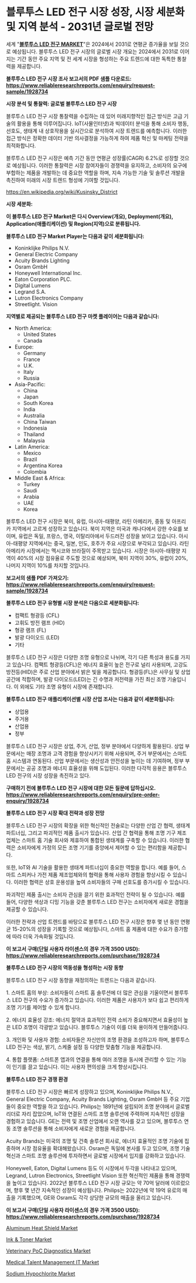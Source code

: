 <p><h1>블루투스 LED 전구 시장 성장, 시장 세분화 및 지역 분석 - 2031년 글로벌 전망</h1></p><p>세계 "<strong><a href="https://www.reliableresearchreports.com/bluetooth-led-bulbs-r1928734?utm_campaign=106&utm_medium=8&utm_source=Github&utm_content=ia&utm_term=14112024&utm_id=bluetooth-led-bulbs">블루투스 LED 전구 MARKET</a></strong>"은 2024에서 2031로 연평균 증가율을 보일 것으로 예상됩니다. 블루투스 LED 전구 시장의 글로벌 시장 개요는 2024에서 2031로 이어지는 기간 동안 주요 지역 및 전 세계 시장을 형성하는 주요 트렌드에 대한 독특한 통찰력을 제공합니다.</p>
<p><strong>블루투스 LED 전구 시장 조사 보고서의 PDF 샘플 다운로드: <a href="https://www.reliableresearchreports.com/enquiry/request-sample/1928734?utm_campaign=106&utm_medium=8&utm_source=Github&utm_content=ia&utm_term=14112024&utm_id=bluetooth-led-bulbs">https://www.reliableresearchreports.com/enquiry/request-sample/1928734</a></strong></p>
<p><strong>시장 분석 및 통찰력: 글로벌 블루투스 LED 전구 시장</strong></p>
<p><p>블루투스 LED 전구 시장 통찰력을 수집하는 데 있어 미래지향적인 접근 방식은 고급 기술의 활용을 통해 이루어집니다. IoT(사물인터넷)과 빅데이터 분석을 통해 소비자 행동, 선호도, 생태계 내 상호작용을 실시간으로 분석하여 시장 트렌드를 예측합니다. 이러한 접근 방식은 정확한 데이터 기반 의사결정을 가능하게 하여 제품 혁신 및 마케팅 전략을 최적화합니다. </p><p>블루투스 LED 전구 시장은 예측 기간 동안 연평균 성장률(CAGR) 6.2%로 성장할 것으로 예상됩니다. 이러한 통찰력은 시장 참여자들이 경쟁력을 유지하고, 소비자의 요구에 부합하는 제품을 개발하는 데 중요한 역할을 하며, 지속 가능한 기술 및 솔루션 개발을 촉진하여 미래의 시장 트렌드 형성에 기여할 것입니다.</p></p>
<p><a href="%7CAUTHORITHY_DOMAIN_URL%7C?utm_campaign=106&utm_medium=8&utm_source=Github&utm_content=ia&utm_term=14112024&utm_id=bluetooth-led-bulbs">https://en.wikipedia.org/wiki/Kusinsky_District</a></p>
<p><strong>시장 세분화:</strong></p>
<p><strong>이 블루투스 LED 전구 Market은 다시 Overview(개요), Deployment(개요), Application(애플리케이션) 및 Region(지역)으로 분류됩니다.</strong></p>
<p><strong>블루투스 LED 전구 Market Player는 다음과 같이 세분화됩니다:</strong></p>
<p><ul><li>Koninklijke Philips N.V.</li><li>General Electric Company</li><li>Acuity Brands Lighting</li><li>Osram GmbH</li><li>Honeywell International Inc.</li><li>Eaton Corporation PLC.</li><li>Digital Lumens</li><li>Legrand S.A.</li><li>Lutron Electronics Company</li><li>Streetlight. Vision</li></ul></p>
<p><strong>지역별로 제공되는 블루투스 LED 전구 마켓 플레이어는 다음과 같습니다:</strong></p>
<p><ul>
    <li>
        North America:
        <ul>
            <li>United States</li>
            <li>Canada</li>
        </ul>
    </li>
    <li>
        Europe:
        <ul>
            <li>Germany</li>
            <li>France</li>
            <li>U.K.</li>
            <li>Italy</li>
            <li>Russia</li>
        </ul>
    </li>
    <li>
        Asia-Pacific:
        <ul>
            <li>China</li>
            <li>Japan</li>
            <li>South Korea</li>
            <li>India</li>
            <li>Australia</li>
            <li>China Taiwan</li>
            <li>Indonesia</li>
            <li>Thailand</li>
            <li>Malaysia</li>
        </ul>
    </li>
    <li>
        Latin America:
        <ul>
            <li>Mexico</li>
            <li>Brazil</li>
            <li>Argentina Korea</li>
            <li>Colombia</li>
        </ul>
    </li>
    <li>
        Middle East & Africa:
        <ul>
            <li>Turkey</li>
            <li>Saudi</li>
            <li>Arabia</li>
            <li>UAE</li>
            <li>Korea</li>
        </ul>
    </li>
    </ul></p>
<p><p>블루투스 LED 전구 시장은 북미, 유럽, 아시아-태평양, 라틴 아메리카, 중동 및 아프리카 지역에서 고르게 성장하고 있습니다. 북미 지역은 미국과 캐나다에서 강한 수요를 보이며, 유럽은 독일, 프랑스, 영국, 이탈리아에서 두드러진 성장을 보이고 있습니다. 아시아-태평양 지역에서는 중국, 일본, 인도, 호주가 주요 시장으로 부각되고 있습니다. 라틴 아메리카 시장에서는 멕시코와 브라질이 주목받고 있습니다. 시장은 아시아-태평양 지역이 40%의 시장 점유율로 주도할 것으로 예상되며, 북미 지역이 30%, 유럽이 20%, 나머지 지역이 10%를 차지할 것입니다.</p></p>
<p><strong>보고서의 샘플 PDF 가져오기: <a href="https://www.reliableresearchreports.com/enquiry/request-sample/1928734?utm_campaign=106&utm_medium=8&utm_source=Github&utm_content=ia&utm_term=14112024&utm_id=bluetooth-led-bulbs">https://www.reliableresearchreports.com/enquiry/request-sample/1928734</a></strong></p>
<p><strong>블루투스 LED 전구 유형별 시장 분석은 다음으로 세분화됩니다:</strong></p>
<p><ul><li>컴팩트 형광등 (CFL)</li><li>고휘도 방전 램프 (HID)</li><li>형광 램프 (FL)</li><li>발광 다이오드 (LED)</li><li>기타</li></ul></p>
<p><p>블루투스 LED 전구 시장은 다양한 조명 유형으로 나뉘며, 각기 다른 특성과 용도를 가지고 있습니다. 컴팩트 형광등(CFL)은 에너지 효율이 높은 전구로 널리 사용되며, 고강도 방전등(HID)은 주로 산업 분야에서 밝은 빛을 제공합니다. 형광등(FL)은 사무실 및 상업 공간에 적합하며, 발광 다이오드(LED)는 긴 수명과 저전력을 가진 최신 조명 기술입니다. 이 외에도 기타 조명 유형이 시장에 존재합니다.</p></p>
<p><strong>블루투스 LED 전구 애플리케이션별 시장 산업 조사는 다음과 같이 세분화됩니다:</strong></p>
<p><ul><li>상업용</li><li>주거용</li><li>산업용</li><li>정부</li></ul></p>
<p><p>블루투스 LED 전구 시장은 상업, 주거, 산업, 정부 분야에서 다양하게 활용된다. 상업 부문에서는 매장 조명과 고객 경험을 향상시키기 위해 사용되며, 주거 부문에서는 스마트 홈 시스템과 연동된다. 산업 부문에서는 생산성과 안전성을 높이는 데 기여하며, 정부 부문에서는 공공 조명과 에너지 효율성을 위해 도입된다. 이러한 다각적 응용은 블루투스 LED 전구의 시장 성장을 촉진하고 있다.</p></p>
<p><strong>구매하기 전에 블루투스 LED 전구 시장에 대한 모든 질문에 답하십시오. <a href="https://www.reliableresearchreports.com/enquiry/pre-order-enquiry/1928734?utm_campaign=106&utm_medium=8&utm_source=Github&utm_content=ia&utm_term=14112024&utm_id=bluetooth-led-bulbs">https://www.reliableresearchreports.com/enquiry/pre-order-enquiry/1928734</a></strong></p>
<p><strong>블루투스 LED 전구 시장 확대 전략과 성장 전망</strong></p>
<p><p>블루투스 LED 전구 시장의 확장을 위한 혁신적인 전술로는 다양한 산업 간 협력, 생태계 파트너십, 그리고 파괴적인 제품 출시가 있습니다. 산업 간 협력을 통해 조명 기구 제조업체는 스마트 홈 기술 회사와 제휴하여 통합된 생태계를 구축할 수 있습니다. 이러한 협력은 소비자에게 가정의 모든 조명 기기를 중앙에서 제어할 수 있는 편리함을 제공합니다. </p><p>또한, IoT와 AI 기술을 활용한 생태계 파트너십이 중요한 역할을 합니다. 예를 들어, 스마트 스피커나 가전 제품 제조업체와의 협력을 통해 사용자 경험을 향상시킬 수 있습니다. 이러한 협력은 상호 운용성을 높여 소비자들의 구매 선호도를 증가시킬 수 있습니다.</p><p>파괴적인 제품 출시는 소비자 관심을 끌기 위한 효과적인 전략이 될 수 있습니다. 예를 들어, 다양한 색상과 디밍 기능을 갖춘 블루투스 LED 전구는 소비자에게 새로운 경험을 제공할 수 있습니다. </p><p>이러한 전략과 산업 트렌드를 바탕으로 블루투스 LED 전구 시장은 향후 몇 년 동안 연평균 15-20%의 성장을 기록할 것으로 예상됩니다, 스마트 홈 제품에 대한 수요가 증가함에 따라 더욱 가속화될 것입니다.</p></p>
<p><strong>이 보고서 구매(단일 사용자 라이센스의 경우 가격 3500 USD): <a href="https://www.reliableresearchreports.com/purchase/1928734?utm_campaign=106&utm_medium=8&utm_source=Github&utm_content=ia&utm_term=14112024&utm_id=bluetooth-led-bulbs">https://www.reliableresearchreports.com/purchase/1928734</a></strong></p>
<p><strong>블루투스 LED 전구 시장의 역동성을 형성하는 시장 동향</strong></p>
<p><p>블루투스 LED 전구 시장 동향을 재정의하는 트렌드는 다음과 같습니다.</p><p>1. 스마트 홈의 부상: 소비자들이 스마트 홈 솔루션에 더 많은 관심을 기울이면서 블루투스 LED 전구의 수요가 증가하고 있습니다. 이러한 제품은 사용자가 보다 쉽고 편리하게 조명 기기를 제어할 수 있게 합니다.</p><p>2. 에너지 효율성 강조: 에너지 절약과 효과적인 전력 소비가 중요해지면서 효율성이 높은 LED 조명이 각광받고 있습니다. 블루투스 기술이 이를 더욱 용이하게 만들어줍니다.</p><p>3. 개인화 및 사용자 경험: 소비자들은 자신만의 조명 환경을 조성하고자 하며, 블루투스 LED 전구는 색상, 밝기, 스케줄 설정 등 다양한 맞춤형 기능을 제공합니다.</p><p>4. 통합 플랫폼: 스마트폰 앱과의 연결을 통해 여러 조명을 동시에 관리할 수 있는 기능이 인기를 끌고 있습니다. 이는 사용자 편의성을 크게 향상시킵니다.</p></p>
<p><strong>블루투스 LED 전구 경쟁 환경</strong></p>
<p><p>블루투스 LED 전구 시장은 빠르게 성장하고 있으며, Koninklijke Philips N.V., General Electric Company, Acuity Brands Lighting, Osram GmbH 등 주요 기업들이 중요한 역할을 하고 있습니다. Philips는 1891년에 설립되어 조명 분야에서 글로벌 리더로 자리 잡았으며, IoT와 연결된 스마트 조명 솔루션에 주력하며 지속적인 성장을 경험하고 있습니다. GE는 전력 및 조명 산업에서 오랜 역사를 갖고 있으며, 블루투스 연동 조명 솔루션을 통해 소비자에게 새로운 경험을 제공합니다.</p><p>Acuity Brands는 미국의 조명 및 건축 솔루션 회사로, 에너지 효율적인 조명 기술에 집중하며 시장 점유율을 확대해왔습니다. Osram은 독일에 본사를 두고 있으며, 조명 기술 혁신과 스마트 조명 솔루션에 투자하면서 글로벌 시장에서 입지를 강화하고 있습니다.</p><p>Honeywell, Eaton, Digital Lumens 등도 이 시장에서 두각을 나타내고 있으며, Legrand, Lutron Electronics, Streetlight Vision 또한 혁신적인 제품을 통해 경쟁력을 높이고 있습니다. 2022년 블루투스 LED 전구 시장 규모는 약 70억 달러에 이르렀으며, 향후 몇 년간 지속적인 성장이 예상됩니다. Philips는 2022년에 약 19억 유로의 매출을 기록했으며, GE와 Osram도 각각 상당한 규모의 매출을 올리고 있습니다.</p></p>
<p><strong>이 보고서 구매(단일 사용자 라이센스의 경우 가격 3500 USD): <a href="https://www.reliableresearchreports.com/purchase/1928734?utm_campaign=106&utm_medium=8&utm_source=Github&utm_content=ia&utm_term=14112024&utm_id=bluetooth-led-bulbs">https://www.reliableresearchreports.com/purchase/1928734</a></strong></p>
<p><p><a href="https://github.com/julyju69/Market-Research-Report-List-5/blob/main/aluminum-heat-shield-market.md?utm_campaign=106&utm_medium=8&utm_source=Github&utm_content=ia&utm_term=14112024&utm_id=bluetooth-led-bulbs">Aluminum Heat Shield Market</a></p><p><a href="https://www.linkedin.com/pulse/ink-toner-market-investigation-industry-evolution-forecast-till-gjutc?utm_campaign=106&utm_medium=8&utm_source=Github&utm_content=ia&utm_term=14112024&utm_id=bluetooth-led-bulbs">Ink & Toner Market</a></p><p><a href="https://issuu.com/reportprime-2/docs/veterinary-poc-diagnostics-market-s_d06fd7d6442f00?utm_campaign=106&utm_medium=8&utm_source=Github&utm_content=ia&utm_term=14112024&utm_id=bluetooth-led-bulbs">Veterinary PoC Diagnostics Market</a></p><p><a href="https://issuu.com/reportprime-2/docs/medical-talent-management-it-market_390d5b1c795e7c?utm_campaign=106&utm_medium=8&utm_source=Github&utm_content=ia&utm_term=14112024&utm_id=bluetooth-led-bulbs">Medical Talent Management IT Market</a></p><p><a href="https://www.linkedin.com/pulse/top-trends-transforming-sodium-hypochlorite-market-2024-2031-i8kkc?utm_campaign=106&utm_medium=8&utm_source=Github&utm_content=ia&utm_term=14112024&utm_id=bluetooth-led-bulbs">Sodium Hypochlorite Market</a></p></p>